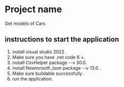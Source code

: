 # Project name
Get models of Cars
 
 ## instructions to start the application
 1. install visual studio 2022 .
 2. Make sure you have .net code 6 +.
 3. install CsvHelper package --v 30.0.
 4. install Newtonsoft.Json package --v 13.0 .
 5. Make sure buildable successfully .
 6. run the application.
